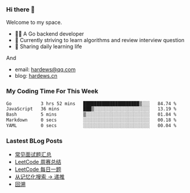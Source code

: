 ### Hi there 👋
Welcome to my space.

- 👨‍🦲 A Go backend developer
- 📕 Currently striving to learn algorithms and review interview question
- 💪 Sharing daily learning life

And
- email: hardews@qq.com
- blog: [hardews.cn](hardews.cn)

### My Coding Time For This Week
<!--START_SECTION:waka-->

```txt
Go           3 hrs 52 mins   █████████████████████▒░░░   84.74 %
JavaScript   36 mins         ███▒░░░░░░░░░░░░░░░░░░░░░   13.19 %
Bash         5 mins          ▒░░░░░░░░░░░░░░░░░░░░░░░░   01.84 %
Markdown     0 secs          ░░░░░░░░░░░░░░░░░░░░░░░░░   00.18 %
YAML         0 secs          ░░░░░░░░░░░░░░░░░░░░░░░░░   00.04 %
```

<!--END_SECTION:waka-->

### Lastest BLog Posts
<!-- BLOG-POST-LIST:START -->
- [常见面试题汇总](https://hardews.cn/interview-sum)
- [LeetCode 周赛总结](https://hardews.cn/leetcode-weekly)
- [LeetCode 每日一题](https://hardews.cn/leetcode-daily)
- [从记忆化搜索 -&gt; 递推](https://hardews.cn/dynamic-programming-1)
- [回溯](https://hardews.cn/backtracking)
<!-- BLOG-POST-LIST:END -->

<!--
**Hardews/Hardews** is a ✨ _special_ ✨ repository because its `README.md` (this file) appears on your GitHub profile.

Here are some ideas to get you started:

- 🔭 I’m currently working on ...
- 🌱 I’m currently learning ...
- 👯 I’m looking to collaborate on ...
- 🤔 I’m looking for help with ...
- 💬 Ask me about ...
- 📫 How to reach me: ...
- 😄 Pronouns: ...
- ⚡ Fun fact: ...
-->
